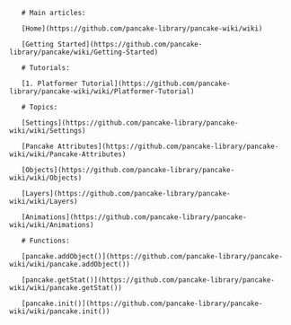        # Main articles:

       [Home](https://github.com/pancake-library/pancake-wiki/wiki)

       [Getting Started](https://github.com/pancake-library/pancake/wiki/Getting-Started)

       # Tutorials:

       [1. Platformer Tutorial](https://github.com/pancake-library/pancake-wiki/wiki/Platformer-Tutorial)

       # Topics:

       [Settings](https://github.com/pancake-library/pancake-wiki/wiki/Settings)

       [Pancake Attributes](https://github.com/pancake-library/pancake-wiki/wiki/Pancake-Attributes)

       [Objects](https://github.com/pancake-library/pancake-wiki/wiki/Objects)

       [Layers](https://github.com/pancake-library/pancake-wiki/wiki/Layers)

       [Animations](https://github.com/pancake-library/pancake-wiki/wiki/Animations)

       # Functions:

       [pancake.addObject()](https://github.com/pancake-library/pancake-wiki/wiki/pancake.addObject())

       [pancake.getStat()](https://github.com/pancake-library/pancake-wiki/wiki/pancake.getStat())

       [pancake.init()](https://github.com/pancake-library/pancake-wiki/wiki/pancake.init())

